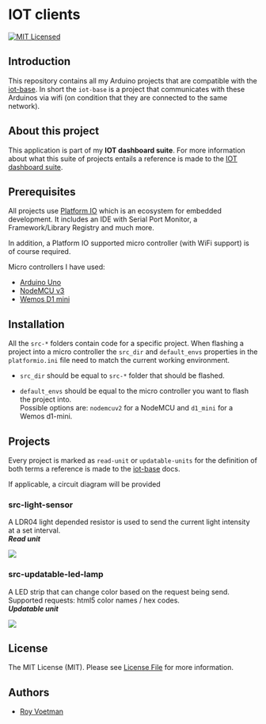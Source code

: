 # IOT clients 

[![MIT Licensed](https://img.shields.io/badge/license-MIT-brightgreen.svg?style=flat-square)](LICENSE)

## Introduction
This repository contains all my Arduino projects that are compatible with the [iot-base](https://github.com/RoyVoetman/iot-base). In short the `iot-base` is a project that communicates with these Arduinos via wifi (on condition that they are connected to the same network).

## About this project
This application is part of my **IOT dashboard suite**. For more information about what this suite of projects entails a reference is made to the [IOT dashboard suite](https://github.com/RoyVoetman/iot-base/blob/master/docs/IOT%20dashboard%20suite.md).

## Prerequisites
All projects use [Platform IO](https://platformio.org/) which is an ecosystem for embedded development. It includes an IDE with Serial Port Monitor, a Framework/Library Registry and much more. 

In addition, a Platform IO supported micro controller (with WiFi support) is of course required.

Micro controllers I have used:
* [Arduino Uno](https://store.arduino.cc/arduino-uno-rev3)
* [NodeMCU v3](https://docs.zerynth.com/latest/official/board.zerynth.nodemcu3/docs/index.html)
* [Wemos D1 mini](https://www.wemos.cc/en/latest/d1/d1_mini.html)

## Installation
All the `src-*` folders contain code for a specific project. When flashing a project into a micro controller the `src_dir` and `default_envs` properties in the `platformio.ini` file need to match the current working environment.

* `src_dir` should be equal to `src-*` folder that should be flashed.

* `default_envs` should be equal to the micro controller you want to flash the project into. <br> Possible options are: `nodemcuv2` for a NodeMCU and `d1_mini` for a Wemos d1-mini.

## Projects
Every project is marked as `read-unit` or `updatable-units` for the definition of both terms a reference is made to the [iot-base](https://github.com/RoyVoetman/iot-base/blob/master/docs/IOT%20dashboard%20suite.md#read-unit-vs-updatable-unit) docs.

If applicable, a circuit diagram will be provided

### src-light-sensor
A LDR04 light depended resistor is used to send the current light intensity at a set interval.
<br>_**Read unit**_

![](https://www.royvoetman.nl/iot/src-light-sensor.jpg)

### src-updatable-led-lamp
A LED strip that can change color based on the request being send. Supported requests: html5 color names / hex codes.
<br>_**Updatable unit**_

![](https://www.royvoetman.nl/iot/src-updatable-led-lamp.jpg)

## License
The MIT License (MIT). Please see [License File](LICENSE) for more information.

## Authors
* [Roy Voetman](https://www.royvoetman.nl)

